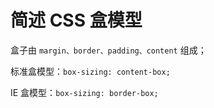 # 简述 CSS 盒模型

盒子由 `margin、border、padding、content` 组成；

标准盒模型：`box-sizing: content-box;`

IE 盒模型：`box-sizing: border-box;`
